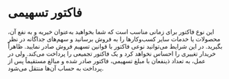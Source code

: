 # فاکتور تسهیمی
این نوع فاکتور برای زمانی مناسب است که شما بخواهید به‌عنوان خیریه و به نفع آن، محصولات یا خدمات سایر کسب‌وکارها را به فروش برسانید و سهم‌های جداگانه در نظر بگیرید. در این شرایط می‌توانید نوعی فاکتور با قوانین تسهیم فروش صادر نمایید. ظاهراً خریدار تغییری را احساس نخواهد کرد و یک فاکتور تجمیعی را پرداخت می‌­کند. ولی در عمل، به تعداد ذینفعان با مبلغ تسهیمی، فاکتور صادر شده و مبا‌لغ مستقیماً پس از پرداخت به حساب آن‌­ها منتقل می‌شود.

<div class="box-end">
</div>
